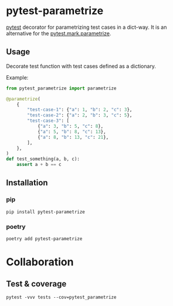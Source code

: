 # pytest-parametrize

[pytest](https://pytest.org/) decorator for parametrizing test cases in a dict-way.
It is an alternative for the [pytest.mark.parametrize](https://docs.pytest.org/en/latest/how-to/parametrize.html).

## Usage
Decorate test function with test cases defined as a dictionary.

Example:
```python
from pytest_parametrize import parametrize

@parametrize(
    {
        "test-case-1": {"a": 1, "b": 2, "c": 3},
        "test-case-2": {"a": 2, "b": 3, "c": 5},
        "test-case-3": [
            {"a": 3, "b": 5, "c": 8},
            {"a": 5, "b": 8, "c": 13},
            {"a": 8, "b": 13, "c": 21},
        ],
    },
)
def test_something(a, b, c):
    assert a + b == c
```

## Installation

### pip
```shell
pip install pytest-parametrize
```

### poetry
```shell
poetry add pytest-parametrize
```

# Collaboration

## Test & coverage
```shell
pytest -vvv tests --cov=pytest_parametrize
```
